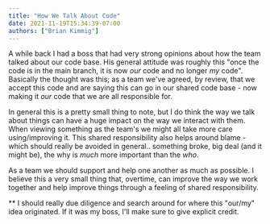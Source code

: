 ```yaml
---
title: "How We Talk About Code"
date: 2021-11-19T15:34:39-07:00
authors: ["Brian Kimmig"]
---
```


A while back I had a boss that had very strong opinions about how the team
talked about our code base. His general attitude was roughly this "once the code
is in the main branch, it is now <i>our</i> code and no longer <i>my</i> code".
Basically the thought was this; as a team we've agreed, by review, that we
accept this code and are saying this can go in our shared code base - now making
it <i>our</i> code that we are all responsible for.

In general this is a pretty small thing to note, but I do think the way we talk
about things can have a huge impact on the way we interact with them. When viewing
something as the team's we might all take more care using/improving it. This
shared responsibility also helps around blame - which should really be avoided
in general.. something broke, big deal (and it might be), the why is <i>much</i>
more important than the <i>who</i>.

As a team we should support and help one another as much as possible. I believe
this a very small thing that, overtime, can improve the way we work together and
help improve things through a feeling of shared responsibility.

** I should really due diligence and search around for where this "our/my" idea
 originated. If it was my boss, I'll make sure to give explicit credit.
